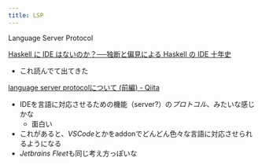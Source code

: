 ```yaml
---
title: LSP
---
```


Language Server Protocol

[Haskell に IDE はないのか？──独断と偏見による Haskell の IDE 十年史](https://zenn.dev/konn/articles/1a60baba9848a1)

* これ読んでて出てきた

[language server protocolについて (前編) - Qiita](https://qiita.com/atsushieno/items/ce31df9bd88e98eec5c4)

* IDEを言語に対応させるための機能（server?）の*プロトコル*、みたいな感じかな
  * 面白い
* これがあると、*VSCode*とかをaddonでどんどん色々な言語に対応させられるようになる
* *Jetbrains Fleet*も同じ考え方っぽいな
